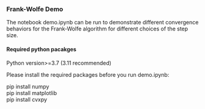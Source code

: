 ### Frank-Wolfe Demo
The notebook demo.ipynb can be run to demonstrate different convergence behaviors for the Frank-Wolfe algorithm for different choices of the step size.

#### Required python pacakges
Python version>=3.7 (3.11 recommended)

Please install the required packages before you run demo.ipynb:

pip install numpy<br>
pip install matplotlib<br>
pip install cvxpy<br>